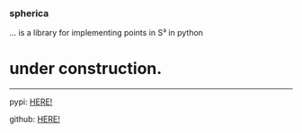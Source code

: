 ### spherica
... is a library for implementing points in S³ in python


# under construction.

---
pypi: [HERE!](https://pypi.org/project/spherica)

github: [HERE!](https://github.com/svntythsnd/spherica)